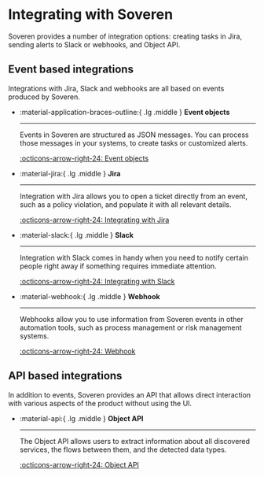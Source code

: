 # Integrating with Soveren

Soveren provides a number of integration options: creating tasks in Jira, sending alerts to Slack or webhooks, and Object API.

## Event based integrations 

Integrations with Jira, Slack and webhooks are all based on events produced by Soveren.

<div class="grid cards" markdown>

-   :material-application-braces-outline:{ .lg .middle } __Event objects__

    ---

    Events in Soveren are structured as JSON messages. You can process those messages in your systems, to create tasks or customized alerts.

    [:octicons-arrow-right-24: Event objects](event-objects/)

</div>

<div class="grid cards" markdown>

-   :material-jira:{ .lg .middle } __Jira__

    ---

    Integration with Jira allows you to open a ticket directly from an event, such as a policy violation, and populate it with all relevant details.

    [:octicons-arrow-right-24: Integrating with Jira](jira/)

-   :material-slack:{ .lg .middle } __Slack__

    ---

    Integration with Slack comes in handy when you need to notify certain people right away if something requires immediate attention.

    [:octicons-arrow-right-24: Integrating with Slack](slack/)

-   :material-webhook:{ .lg .middle } __Webhook__

    ---

    Webhooks allow you to use information from Soveren events in other automation tools, such as process management or risk management systems.

    [:octicons-arrow-right-24: Webhook](webhook/)

</div>

## API based integrations

In addition to events, Soveren provides an API that allows direct interaction with various aspects of the product without using the UI.

<div class="grid cards" markdown>

-   :material-api:{ .lg .middle } __Object API__

    ---

    The Object API allows users to extract information about all discovered services, the flows between them, and the detected data types.

    [:octicons-arrow-right-24: Object API](api/object-api/)

</div>